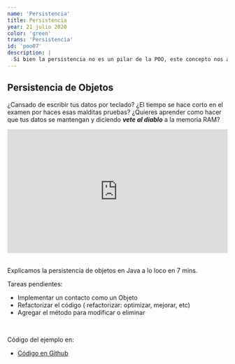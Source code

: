 ```yaml
---
name: 'Persistencia'
title: Persistencia
year: 21 julio 2020
color: 'green'
trans: 'Persistencia'
id: 'poo07'
description: |
  Si bien la persistencia no es un pilar de la POO, este concepto nos ayudará a entender como guardar nuestros datos.
--- 
```


## Persistencia de Objetos

¿Cansado de escribir tus datos por teclado?
¿El tiempo se hace corto en el examen por haces esas malditas pruebas?
¿Quieres aprender como hacer que tus datos se mantengan y diciendo ***vete al diablo*** a la memoria RAM?

<div style="position: relative;
    padding-bottom: 56.25%;
    height: 0;
    overflow: hidden;">

<iframe width="560" height="315" style="position: absolute;
    top:0;
    left: 0;
    width: 100%;
    height: 100%;" src="https://www.youtube.com/embed/lD2ONd8jTRc" frameborder="0" allow="accelerometer; autoplay; encrypted-media; gyroscope; picture-in-picture" allowfullscreen></iframe>
</div>
<br>

Explicamos la persistencia de objetos en Java a lo loco en 7 mins.

Tareas pendientes:
- Implementar un contacto como un Objeto
- Refactorizar el código ( refactorizar: optimizar, mejorar, etc)
- Agregar el método para modificar o eliminar

<br>

Código del ejemplo en:
- [Código en Github](https://github.com/doneber/POO/tree/master/Peresistencia/Ejemplo%20video)